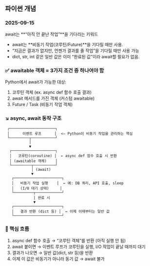 ## 파이썬 개념
### 2025-09-15
await는 **“아직 안 끝난 작업”**을 기다리는 키워드
- await는 **비동기 작업(코루틴/Future)**을 기다릴 때만 사용.
- “지금은 결과가 없지만, 언젠가 결과를 줄 작업”을 기다릴 때만 사용 가능
- dict, str, int 같은 일반 값은 이미 “완료된 값”이라 await할 필요가 없음.

 ### ✅ awaitable 객체 = 3가지 조건 중 하나여야 함

Python에서 await가 가능한 대상:
1. 코루틴 객체 (ex. async def 함수 호출 결과)
2. await 메서드를 가진 객체 (커스텀 awaitable)
3. Future / Task (비동기 작업 객체)
 
### ↘️ async, await 동작 구조
```
 ┌─────────────────────┐
 │      이벤트 루프      │  <— Python이 비동기 작업을 관리하는 핵심
 └─────────┬───────────┘
           │
           ▼
  ┌────────────────────┐
  │   코루틴(coroutine) │  ← async def 함수 호출 시 반환
  │ (awaitable 객체)    │
  └─────────┬──────────┘
            │ (await)
            ▼
   ┌──────────────────────┐
   │   비동기 작업 실행    │  ← 예: DB 쿼리, API 호출, sleep
   │   (I/O 대기 상태)     │
   └─────────┬────────────┘
             │ 완료 시
             ▼
   ┌──────────────────────┐
   │   결과 반환 (dict 등) │  ← 이제 이때부터는 일반 값
   └──────────────────────┘
```
### 🔹 핵심 흐름
1.	async def 함수 호출 → “코루틴 객체”를 반환 (아직 실행 안 됨)
2.	await 붙이면 → 이벤트 루프가 코루틴을 실행, I/O 작업이 끝날 때까지 대기
3.	결과가 나오면 → 일반 값(dict, str 등)을 반환
4.	이제 이 값은 비동기가 아니라 동기 값 → await 불가
